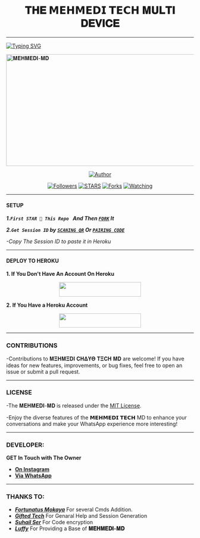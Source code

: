 <h1 align="center"> 𝐓𝐇𝐄 𝗠𝗘𝗛𝗠𝗘𝗗𝗜 𝗧𝗘𝗖𝗛 𝐌𝐔𝐋𝐓𝐈 𝐃𝐄𝐕𝐈𝐂𝐄  </h1>
<p align="center">  
  
***
  
<a href="https://git.io/typing-svg"><img src="https://readme-typing-svg.demolab.com?font=Black+Ops+One&size=50&pause=1000&color=1BAFBAFF&center=true&width=910&height=100&lines=THANKS FOR CHOOSING +MEHMEDI-MD;MULTI+DEVICE+WHATSAPP+BOT;CREATED+BY+MEHMEDI+TECH;RELEASED+22.2.2024" alt="Typing SVG" /></a>
  </p>
    <img alt="𝐌𝐄𝐇𝐌𝐄𝐃𝐈-𝐌𝐃" width="700" height="300" src="https://telegra.ph/file/cc6b40d49ace2d2b2efe7.jpg">
<p align="center">
<p align="center">
<a href="https://github.com/mehmedichayo17/Mehmedi-Tech"><img title="Author" src="https://img.shields.io/badge/mehmedichayo17-black?style=for-the-badge&logo=github"></a>
<p/>
<p align="center">
<a href="https://github.com/mehmedichayo17?tab=followers"><img title="Followers" src="https://img.shields.io/github/followers/mehmedichayo17?label=Followers&style=social"></a>
<a href="https://github.com/mehmedichayo17/Mehmedi-Tech/stargazers/"><img title="STARS" src="https://img.shields.io/github/stars/mehmedichayo17/Mehmedi-Tech?&style=social"></a>
<a href="https://github.com/mehmedichayo17/Mehmedi-Tech/network/members"><img title="Forks" src="https://img.shields.io/github/forks/mehmedichayo17/Mehmedi-Tech?style=social"></a>
<a href="https://github.com/mehmedichayo17/Mehmedi-Tech/watchers"><img title="Watching" src="https://img.shields.io/github/watchers/mehmedichayo17/Mehmedi-Tech?label=Watching&style=social"></a>
  
***

#### SETUP 

***1.`First STAR 🌟 This Repo ` And Then [`FORK`](https://github.com/mehmedichayo17/Mehmedi-Tech/fork) It***

***2.`Get Session ID` by [`SCANING QR`](https://mehmedimd-9700a8fc9c87.herokuapp.com/qr) Or [`PAIRING CODE`](https://mehmedimd-9700a8fc9c87.herokuapp.com/pair)***

*-Copy The Session ID to paste it in Heroku*

***

#### DEPLOY TO HEROKU 
**1. If You Don't Have An Account On Heroku**
    <br>
<p align="center"><a href="https://signup.heroku.com">
 <img src="https://img.shields.io/badge/Create%20Account%20Now-blue?style=for-the-badge&logo=heroku" width="220" height="38.45"/></a></p>

**2. If You Have a Heroku Account**
    <br>
<p align="center"><a href="https://flash-deploy.vercel.app"> <img src="https://img.shields.io/badge/DEPLOY%20NOW-blue?style=for-the-badge&logo=heroku" width="220" height="38.45"/></a></p>


***


### CONTRIBUTIONS 
-Contributions to 𝚳𝚵𝚮𝚳𝚵𝐃𝚰 𝐂𝚮𝚫𝐘𝚯 𝚻𝚵𝐂𝚮 𝚳𝐃 are welcome! If you have ideas for new features, improvements, or bug fixes, feel free to open an issue or submit a pull request.

***

### LICENSE 
-The 𝐌𝐄𝐇𝐌𝐄𝐃𝐈-𝐌𝐃 is released under the [MIT License](https://opensource.org/licenses/MIT).

-Enjoy the diverse features of the 𝗠𝗘𝗛𝗠𝗘𝗗𝗜 𝗧𝗘𝗖𝗛 MD  to enhance your conversations and make your WhatsApp experience more interesting!

***
### DEVELOPER:
**GET In Touch with The Owner**
- [**On Instagram**](https://www.instagram.com/mehmedi_chayo?igsh=MWxuOHdhdzA0ZGpreQ==)
- [**Via WhatsApp**](https://wa.me/254721367216)

***

### THANKS TO:
- [***Fortunatus Mokaya***](https://github.com/Fortunatusmokaya) For several Cmds Addition.
- [***Gifted Tech***](https://github.com/giftedtechnexus) For Genaral Help and Session Generation
- [***Suhail Ser***](https://github.com/SuhailTechInfo) For Code encryption 
- [***Luffy***](https://github.com/Luffy2ndAccount) For Providing a Base of **𝐌𝐄𝐇𝐌𝐄𝐃𝐈-𝐌𝐃**
